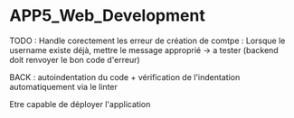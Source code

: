 # APP5_Web_Development

TODO :
Handle corectement les erreur de création de comtpe : Lorsque le username existe déjà, mettre le message approprié
-> a tester (backend doit renvoyer le bon code d'erreur)

BACK : autoindentation du code + vérification de l'indentation automatiquement via le linter

Etre capable de déployer l'application